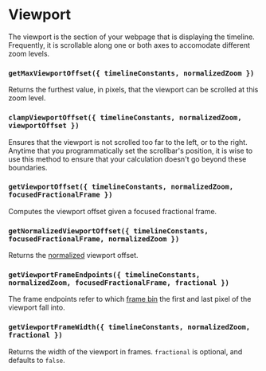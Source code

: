 # Viewport

The viewport is the section of your webpage that is displaying the timeline. Frequently, it is
scrollable along one or both axes to accomodate different zoom levels.

### `getMaxViewportOffset({ timelineConstants, normalizedZoom })`

Returns the furthest value, in pixels, that the viewport can be scrolled at this zoom level.

### `clampViewportOffset({ timelineConstants, normalizedZoom, viewportOffset })`

Ensures that the viewport is not scrolled too far to the left, or to the right. Anytime that you programmatically set the
scrollbar's position, it is wise to use this method to ensure that your calculation doesn't go beyond these boundaries.

### `getViewportOffset({ timelineConstants, normalizedZoom, focusedFractionalFrame })`

Computes the viewport offset given a focused fractional frame.

### `getNormalizedViewportOffset({ timelineConstants, focusedFractionalFrame, normalizedZoom })`

Returns the [normalized](../guides/concepts.md) viewport offset.

### `getViewportFrameEndpoints({ timelineConstants, normalizedZoom, focusedFractionalFrame, fractional })`

The frame endpoints refer to which [frame bin](../guides/concepts.md#frame-bin) the first and last pixel of the
viewport fall into.

### `getViewportFrameWidth({ timelineConstants, normalizedZoom, fractional })`

Returns the width of the viewport in frames. `fractional` is optional, and defaults to `false`.

